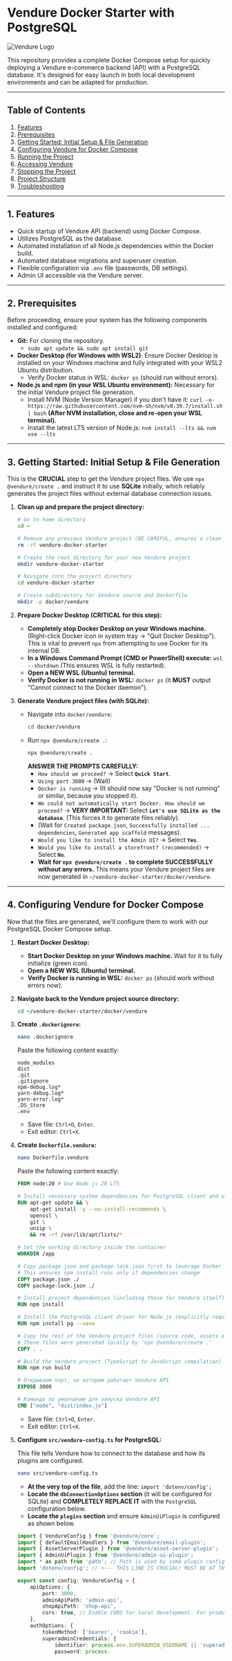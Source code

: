 # Vendure Docker Starter with PostgreSQL

![Vendure Logo](https://vendure.io/logo.svg)

This repository provides a complete Docker Compose setup for quickly deploying a Vendure e-commerce backend (API) with a PostgreSQL database. It's designed for easy launch in both local development environments and can be adapted for production.

---

## **Table of Contents**

1.  [Features](#1-features)
2.  [Prerequisites](#2-prerequisites)
3.  [Getting Started: Initial Setup & File Generation](#3-getting-started-initial-setup--file-generation)
4.  [Configuring Vendure for Docker Compose](#4-configuring-vendure-for-docker-compose)
5.  [Running the Project](#5-running-the-project)
6.  [Accessing Vendure](#6-accessing-vendure)
7.  [Stopping the Project](#7-stopping-the-project)
8.  [Project Structure](#8-project-structure)
9.  [Troubleshooting](#9-troubleshooting)

---

## **1. Features**

* Quick startup of Vendure API (backend) using Docker Compose.
* Utilizes PostgreSQL as the database.
* Automated installation of all Node.js dependencies within the Docker build.
* Automated database migrations and superuser creation.
* Flexible configuration via `.env` file (passwords, DB settings).
* Admin UI accessible via the Vendure server.

---

## **2. Prerequisites**

Before proceeding, ensure your system has the following components installed and configured:

* **Git:** For cloning the repository.
    * `sudo apt update && sudo apt install git`
* **Docker Desktop (for Windows with WSL2)**: Ensure Docker Desktop is installed on your Windows machine and fully integrated with your WSL2 Ubuntu distribution.
    * Verify Docker status in WSL: `docker ps` (should run without errors).
* **Node.js and npm (in your WSL Ubuntu environment):** Necessary for the initial Vendure project file generation.
    * Install NVM (Node Version Manager) if you don't have it:
        `curl -o- https://raw.githubusercontent.com/nvm-sh/nvm/v0.39.7/install.sh | bash`
        **(After NVM installation, close and re-open your WSL terminal).**
    * Install the latest LTS version of Node.js: `nvm install --lts && nvm use --lts`

---

## **3. Getting Started: Initial Setup & File Generation**

This is the **CRUCIAL** step to get the Vendure project files. We use `npx @vendure/create .` and instruct it to use **SQLite** initially, which reliably generates the project files without external database connection issues.

1.  **Clean up and prepare the project directory:**

    ```bash
    # Go to home directory
    cd ~

    # Remove any previous Vendure project (BE CAREFUL, ensures a clean slate)
    rm -rf vendure-docker-starter

    # Create the root directory for your new Vendure project
    mkdir vendure-docker-starter

    # Navigate into the project directory
    cd vendure-docker-starter

    # Create subdirectory for Vendure source and Dockerfile
    mkdir -p docker/vendure
    ```

2.  **Prepare Docker Desktop (CRITICAL for this step):**
    * **Completely stop Docker Desktop on your Windows machine.** (Right-click Docker icon in system tray -> "Quit Docker Desktop"). This is vital to prevent `npx` from attempting to use Docker for its internal DB.
    * **In a Windows Command Prompt (CMD or PowerShell) execute:** `wsl --shutdown` (This ensures WSL is fully restarted).
    * **Open a NEW WSL (Ubuntu) terminal.**
    * **Verify Docker is not running in WSL:** `docker ps` (it **MUST** output "Cannot connect to the Docker daemon").

3.  **Generate Vendure project files (with SQLite):**
    * Navigate into `docker/vendure`:
        ```bash
        cd docker/vendure
        ```
    * Run `npx @vendure/create .`:
        ```bash
        npx @vendure/create .
        ```
        **ANSWER THE PROMPTS CAREFULLY:**
        * `How should we proceed?` -> Select **`Quick Start`**.
        * `Using port 3000` -> (Wait)
        * `Docker is running` -> (It should now say "Docker is not running" or similar, because you stopped it).
        * `We could not automatically start Docker. How should we proceed?` -> **VERY IMPORTANT:** Select **`Let's use SQLite as the database`**. (This forces it to generate files reliably).
        * (Wait for `Created package.json`, `Successfully installed ... dependencies`, `Generated app scaffold` messages).
        * `Would you like to install the Admin UI?` -> Select **`Yes`**.
        * `Would you like to install a storefront? (recommended)` -> Select **`No`**.
        * **Wait for `npx @vendure/create .` to complete SUCCESSFULLY without any errors.** This means your Vendure project files are now generated in `~/vendure-docker-starter/docker/vendure`.

---

## **4. Configuring Vendure for Docker Compose**

Now that the files are generated, we'll configure them to work with our PostgreSQL Docker Compose setup.

1.  **Restart Docker Desktop:**
    * **Start Docker Desktop on your Windows machine.** Wait for it to fully initialize (green icon).
    * **Open a NEW WSL (Ubuntu) terminal.**
    * **Verify Docker is running in WSL:** `docker ps` (should work without errors now).

2.  **Navigate back to the Vendure project source directory:**
    ```bash
    cd ~/vendure-docker-starter/docker/vendure
    ```

3.  **Create `.dockerignore`:**

    ```bash
    nano .dockerignore
    ```
    Paste the following content exactly:

    ```
    node_modules
    dist
    .git
    .gitignore
    npm-debug.log*
    yarn-debug.log*
    yarn-error.log*
    .DS_Store
    .env
    ```
    * Save file: `Ctrl+O`, `Enter`.
    * Exit editor: `Ctrl+X`.

4.  **Create `Dockerfile.vendure`:**

    ```bash
    nano Dockerfile.vendure
    ```
    Paste the following content exactly:

    ```dockerfile
    FROM node:20 # Use Node.js 20 LTS

    # Install necessary system dependencies for PostgreSQL client and utilities
    RUN apt-get update && \
        apt-get install -y --no-install-recommends \
        openssl \
        git \
        unzip \
        && rm -rf /var/lib/apt/lists/*

    # Set the working directory inside the container
    WORKDIR /app

    # Copy package.json and package-lock.json first to leverage Docker cache
    # This ensures npm install runs only if dependencies change
    COPY package.json ./
    COPY package-lock.json ./

    # Install project dependencies (including those for Vendure itself)
    RUN npm install

    # Install the PostgreSQL client driver for Node.js (explicitly required by TypeORM)
    RUN npm install pg --save

    # Copy the rest of the Vendure project files (source code, assets etc.)
    # These files were generated locally by 'npx @vendure/create .'
    COPY . .

    # Build the Vendure project (TypeScript to JavaScript compilation)
    RUN npm run build

    # Открываем порт, на котором работает Vendure API
    EXPOSE 3000

    # Команда по умолчанию для запуска Vendure API
    CMD ["node", "dist/index.js"]
    ```
    * Save file: `Ctrl+O`, `Enter`.
    * Exit editor: `Ctrl+X`.

5.  **Configure `src/vendure-config.ts` for PostgreSQL:**

    This file tells Vendure how to connect to the database and how its plugins are configured.

    ```bash
    nano src/vendure-config.ts
    ```
    * **At the very top of the file**, add the line: `import 'dotenv/config';`
    * **Locate the `dbConnectionOptions` section** (it will be configured for SQLite) and **COMPLETELY REPLACE IT** with the `PostgreSQL` configuration below.
    * **Locate the `plugins` section** and ensure `AdminUiPlugin` is configured as shown below.

    ```typescript
    import { VendureConfig } from '@vendure/core';
    import { defaultEmailHandlers } from '@vendure/email-plugin';
    import { AssetServerPlugin } from '@vendure/asset-server-plugin';
    import { AdminUiPlugin } from '@vendure/admin-ui-plugin';
    import * as path from 'path'; // Path is used by some plugin configs
    import 'dotenv/config'; // <--- THIS LINE IS CRUCIAL! MUST BE AT THE VERY TOP OF THE FILE

    export const config: VendureConfig = {
        apiOptions: {
            port: 3000,
            adminApiPath: 'admin-api',
            shopApiPath: 'shop-api',
            cors: true, // Enable CORS for local development. For production, set specific origins.
        },
        authOptions: {
            tokenMethod: ['bearer', 'cookie'],
            superadminCredentials: {
                identifier: process.env.SUPERADMIN_USERNAME || 'superadmin@vendure.io',
                password: process.
